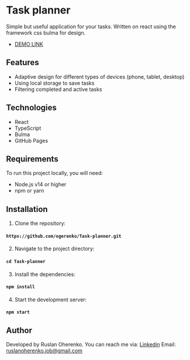 # Task planner

Simple but useful application for your tasks. Written on react using the framework css bulma for design.

  - [DEMO LINK](https://ogerenko.github.io/Task-planner/)


## Features
  + Adaptive design for different types of devices (phone, tablet, desktop)
  + Using local storage to save tasks
  + Filtering completed and active tasks

## Technologies
  + React
  + TypeScript
  + Bulma
  + GitHub Pages

## Requirements

To run this project locally, you will need:
  + Node.js v14 or higher
  + npm or yarn

## Installation

  1. Clone the repository:
  #### `https://github.com/ogerenko/Task-planner.git`

  2. Navigate to the project directory:
  #### `cd Task-planner`

  3. Install the dependencies:
  #### `npm install`

  4. Start the development server:
  #### `npm start`

## Author

  Developed by Ruslan Oherenko. You can reach me via:
  [Linkedin](www.linkedin.com/in/ruslan-oherenko-3295b7303)
  Email: ruslanoherenko.job@gmail.com